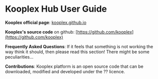 # Kooplex Hub User Guide


**Kooplex official page**: [kooplex.github.io](https://kooplex.github.io/)
                                                                                                                                                                                                        
**Kooplex's source code** on github: [https://github.com/kooplex](https://github.com/kooplex)

**Frequently Asked Questions**: If it feels that something is not working the way think it should, then please read this section! There might be some peculiarities...                                     

**Contributions**: Kooplex platform is an open source code that can be downloaded, modified and developed under the ?? licence.

                                                                                                                                                                                                           

                                                                                                                                                                                                           



